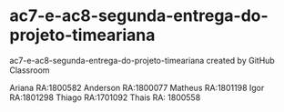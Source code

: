 
# ac7-e-ac8-segunda-entrega-do-projeto-timeariana
ac7-e-ac8-segunda-entrega-do-projeto-timeariana created by GitHub Classroom

 Ariana RA:1800582
 Anderson RA:1800077
 Matheus RA:1801198
 Igor  RA:1801298
 Thiago RA:1701092
 Thais RA: 1800558
